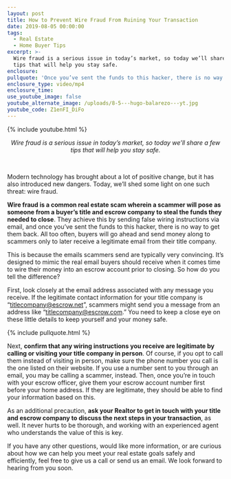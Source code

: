 ```yaml
---
layout: post
title: How to Prevent Wire Fraud From Ruining Your Transaction
date: 2019-08-05 00:00:00
tags:
  - Real Estate
  - Home Buyer Tips
excerpt: >-
  Wire fraud is a serious issue in today’s market, so today we’ll share a few
  tips that will help you stay safe.
enclosure:
pullquote: 'Once you’ve sent the funds to this hacker, there is no way to get them back.'
enclosure_type: video/mp4
enclosure_time:
use_youtube_image: false
youtube_alternate_image: /uploads/8-5---hugo-balarezo---yt.jpg
youtube_code: Z1enFI_DiFo
---
```


{% include youtube.html %}

<center><em>Wire fraud is a serious issue in today&rsquo;s market, so today we&rsquo;ll share a few tips that will help you stay safe.</em></center>

&nbsp;

Modern technology has brought about a lot of positive change, but it has also introduced new dangers. Today, we’ll shed some light on one such threat: wire fraud.

**Wire fraud is a common real estate scam wherein a scammer will pose as someone from a buyer’s title and escrow company to steal the funds they needed to close**. They achieve this by sending false wiring instructions via email, and once you’ve sent the funds to this hacker, there is no way to get them back. All too often, buyers will go ahead and send money along to scammers only to later receive a legitimate email from their title company.

This is because the emails scammers send are typically very convincing. It’s designed to mimic the real email buyers should receive when it comes time to wire their money into an escrow account prior to closing. So how do you tell the difference?

First, look closely at the email address associated with any message you receive. If the legitimate contact information for your title company is “titlecompany@escrow.net”, scammers might send you a message from an address like “titlecompany@escrow.com.” You need to keep a close eye on these little details to keep yourself and your money safe.

{% include pullquote.html %}

Next, **confirm that any wiring instructions you receive are legitimate by calling or visiting your title company in person**. Of course, if you opt to call them instead of visiting in person, make sure the phone number you call is the one listed on their website. If you use a number sent to you through an email, you may be calling a scammer, instead. Then, once you’re in touch with your escrow officer, give them your escrow account number first before your home address. If they are legitimate, they should be able to find your information based on this.

As an additional precaution, **ask your Realtor to get in touch with your title and escrow company to discuss the next steps in your transaction**, as well. It never hurts to be thorough, and working with an experienced agent who understands the value of this is key.

If you have any other questions, would like more information, or are curious about how we can help you meet your real estate goals safely and efficiently, feel free to give us a call or send us an email. We look forward to hearing from you soon.